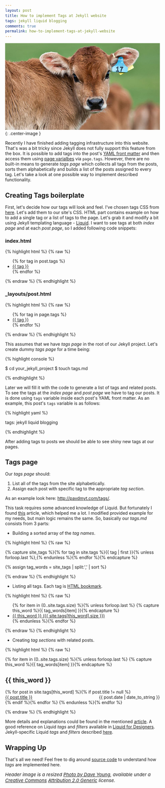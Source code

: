 ```yaml
---
layout: post
title: How to implement Tags at Jekyll website
tags: jekyll liquid blogging
comments: true
permalink: how-to-implement-tags-at-jekyll-website
---
```


![ear tag](/public/images/tags_from_scratch/Calf_with_eartag.jpg){: .center-image }

Recently I have finished adding tagging infrastructure into this website. That's was a bit tricky since Jekyll does not fully support this feature from the box. It is possible to add tags into the post's [YAML front matter](http://jekyllrb.com/docs/frontmatter/) and then access them using [page varialbes](http://jekyllrb.com/docs/variables/#page-variables) via `page.tags`. However, there are no built-in means to generate *tags page* which collects all tags from the posts, sorts them alphabetically and builds a list of the posts assigned to every tag. Let's take a look at one possible way to implement described functionality.

<!--more-->

Creating Tags boilerplate
-------------------------

First, let's decide how our tags will look and feel. I've chosen tags CSS from [here](http://codepen.io/wbeeftink/pen/dIaDH). Let's add them to our site's CSS. HTML part contains example on how to add a single tag or a list of tags to the page. Let's grab it and modify a bit using Jekyll templating language - [Liquid](https://github.com/Shopify/liquid/wiki). I want to see tags at both *index page* and at each *post page*, so I added following code snippets:

### index.html
{% highlight html %}
{% raw %}

<ul class="tags">
{% for tag in post.tags %}
  <li><a href="/tags#{{ tag }}" class="tag">{{ tag }}</a></li>
{% endfor %}
</ul>

{% endraw %}
{% endhighlight %}

### _layouts/post.html
{% highlight html %}
{% raw %}

<ul class="tags">
  {% for tag in page.tags %}
    <li><a href="/tags#{{ tag }}" class="tag">{{ tag }}</a></li>
  {% endfor %}
</ul>

{% endraw %}
{% endhighlight %}

This assumes that we have *tags page* in the root of our Jekyll project. Let's create dummy *tags page* for a time being:

{% highlight console %}

$ cd your_jekyll_project
$ touch tags.md

{% endhighlight %}

Later we will fill it with the code to generate a list of tags and related posts. To see the tags at the *index page* and *post page* we have to tag our posts. It is done using `tags` variable inside each post's YAML front matter. As an example, this post's `tags` variable is as follows:

{% highlight yaml %}

tags: jekyll liquid blogging

{% endhighlight %}

After adding tags to posts we should be able to see shiny new tags at our pages.

Tags page
---------

Our *tags page* should:

1. List all of the tags from the site alphabetically.
2. Assign each post with specific tag to the appropriate *tag section*.

As an example look here: <http://pavdmyt.com/tags/>.

This task requires some advanced knowledge of Liquid. But fortunately I found [this](http://blog.lanyonm.org/articles/2013/11/21/alphabetize-jekyll-page-tags-pure-liquid.html) article, which helped me a lot. I modified provided example for my needs, but main logic remains the same. So, basically our *tags.md* consists from 3 parts:

* Building a sorted array of the *tag names*.

{% highlight html %}
{% raw %}

<!-- Get the tag name for every tag on the site and set them
to the `site_tags` variable. -->
{% capture site_tags %}{% for tag in site.tags %}{{ tag | first }}{% unless forloop.last %},{% endunless %}{% endfor %}{% endcapture %}

<!-- `tag_words` is a sorted array of the tag names. -->
{% assign tag_words = site_tags | split:',' | sort %}

{% endraw %}
{% endhighlight %}

* Listing all tags. Each tag is [HTML bookmark](http://www.w3schools.com/html/html_links.asp).

{% highlight html %}
{% raw %}

<!-- List of all tags -->
<ul class="tags">
  {% for item in (0..site.tags.size) %}{% unless forloop.last %}
    {% capture this_word %}{{ tag_words[item] }}{% endcapture %}
    <li>
      <a href="#{{ this_word | cgi_escape }}" class="tag">{{ this_word }}
        <span>({{ site.tags[this_word].size }})</span>
      </a>
    </li>
  {% endunless %}{% endfor %}
</ul>

{% endraw %}
{% endhighlight %}

* Creating *tag sections* with related posts.

{% highlight html %}
{% raw %}

<!-- Posts by Tag -->
<div>
  {% for item in (0..site.tags.size) %}{% unless forloop.last %}
    {% capture this_word %}{{ tag_words[item] }}{% endcapture %}
    <h2 id="{{ this_word | cgi_escape }}">{{ this_word }}</h2>
    {% for post in site.tags[this_word] %}{% if post.title != null %}
      <div>
        <span style="float: left;">
          <a href="{{ post.url }}">{{ post.title }}</a>
        </span>
        <span style="float: right;">
          {{ post.date | date_to_string }}
        </span>
      </div>
      <div style="clear: both;"></div>
    {% endif %}{% endfor %}
  {% endunless %}{% endfor %}
</div>

{% endraw %}
{% endhighlight %}

More details and explanations could be found in the mentioned [article](http://blog.lanyonm.org/articles/2013/11/21/alphabetize-jekyll-page-tags-pure-liquid.html). A good reference on Liquid *tags* and *filters* available in [Liquid for Designers](https://github.com/Shopify/liquid/wiki/Liquid-for-Designers). Jekyll-specific Liquid *tags* and *filters* described [here](http://jekyllrb.com/docs/templates/).

Wrapping Up
-----------

That's all we need! Feel free to dig around [source code](https://github.com/pavdmyt/pavdmyt.github.io) to understand how *tags* are implemented here.

<div style="font-size: 15px;">
  <i>Header image is a resized
    <a href="https://www.flickr.com/photos/dcysurfer/5490805281/">Photo by Dave Young</a>, 
  available under a
    <a href="https://en.wikipedia.org/wiki/Creative_Commons">Creative Commons</a>
    <a href="https://creativecommons.org/licenses/by/2.0/deed.en">Attribution 2.0 Generic</a>
  license.</i>
</div>
